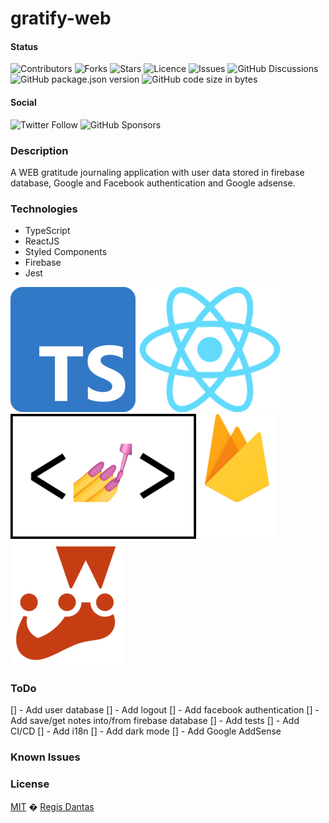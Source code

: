 # gratify-web

#### Status

![Contributors](https://img.shields.io/github/contributors/regisdantas/gratify-web?style=plastic)
![Forks](https://img.shields.io/github/forks/regisdantas/gratify-web)
![Stars](https://img.shields.io/github/stars/regisdantas/gratify-web)
![Licence](https://img.shields.io/github/license/regisdantas/gratify-web)
![Issues](https://img.shields.io/github/issues/regisdantas/gratify-web)
![GitHub Discussions](https://img.shields.io/github/discussions/regisdantas/gratify-web)
![GitHub package.json version](https://img.shields.io/github/package-json/v/regisdantas/gratify-web)
![GitHub code size in bytes](https://img.shields.io/github/languages/code-size/regisdantas/gratify-web)

#### Social

![Twitter Follow](https://img.shields.io/twitter/follow/regisdantas?style=social)
![GitHub Sponsors](https://img.shields.io/github/sponsors/regisdantas)

### Description

A WEB gratitude journaling application with user data stored in firebase database, Google and Facebook authentication and Google adsense.

### Technologies

- TypeScript
- ReactJS
- Styled Components
- Firebase
- Jest

![](https://raw.githubusercontent.com/regisdantas/gratify-web/main/docs/typescript.png) ![](https://raw.githubusercontent.com/regisdantas/gratify-web/main/docs/react.png) ![](https://raw.githubusercontent.com/regisdantas/gratify-web/main/docs/styled%20components.png) ![](https://raw.githubusercontent.com/regisdantas/gratify-web/main/docs/firebase.png) ![](https://raw.githubusercontent.com/regisdantas/gratify-web/main/docs/jest.png)

### ToDo

[] - Add user database
[] - Add logout
[] - Add facebook authentication
[] - Add save/get notes into/from firebase database
[] - Add tests
[] - Add CI/CD
[] - Add i18n
[] - Add dark mode
[] - Add Google AddSense

### Known Issues

### License

[MIT][license] � [Regis Dantas][author]

[author]: https://www.linkedin.com/in/regismdantas/
[license]: license
